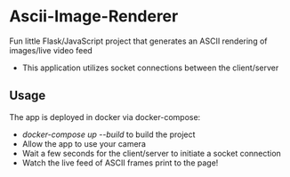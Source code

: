 # Ascii-Image-Renderer
Fun little Flask/JavaScript project that generates an ASCII rendering of images/live video feed
- This application utilizes socket connections between the client/server 
## Usage
The app is deployed in docker via docker-compose:
- _docker-compose up --build_ to build the project
- Allow the app to use your camera
- Wait a few seconds for the client/server to initiate a socket connection
- Watch the live feed of ASCII frames print to the page!
